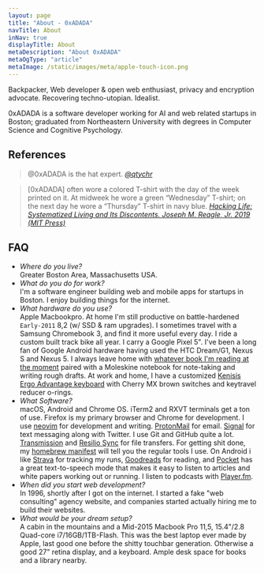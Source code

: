 ```yaml
---
layout: page
title: "About - 0xADADA"
navTitle: About
inNav: true
displayTitle: About
metaDescription: "About 0xADADA"
metaOgType: "article"
metaImage: /static/images/meta/apple-touch-icon.png
---
```


Backpacker, Web developer & open web enthusiast, privacy and encryption
advocate. Recovering techno-utopian. Idealist.

0xADADA is a software developer working for AI and web related startups in
Boston; graduated from Northeastern University with degrees in Computer Science
and Cognitive Psychology. 


## References

> @0xADADA is the hat expert. 
> <cite>[@qtychr](https://twitter.com/qtychr/status/756121223302635520)</cite>

> [0xADADA] often wore a colored T-shirt with the day of the week printed on it. At midweek he wore a green “Wednesday” T-shirt; on the next day he wore a “Thursday” T-shirt in navy blue.
> <cite>[ Hacking Life: Systematized Living and Its Discontents. Joseph M. Reagle, Jr. 2019 (MIT Press)](https://mitpress.mit.edu/books/hacking-life)</cite>


## FAQ

* *Where do you live?*<br>
Greater Boston Area, Massachusetts USA.
* *What do you do for work?*<br>
I'm a software engineer building web and mobile apps for startups
in Boston. I enjoy building things for the internet.
* *What hardware do you use?*<br>
Apple Macbookpro. At home I'm still productive on battle-hardened `Early-2011` 8,2
(w/ SSD & ram upgrades). I sometimes travel with a Samsung Chromebook 3, and find
it more useful every day.
I ride a custom built track bike all year. I carry a Google Pixel 5". I've been a long
fan of Google Android hardware having used the HTC Dream/G1, Nexus S and Nexus 5. 
I always leave home with [whatever book
I'm reading at the moment](https://www.goodreads.com/review/list/60524683-0xadada?shelf=currently-reading)
paired with a Moleskine notebook for note-taking and writing rough drafts. At
work and home, I have a customized 
[Kenisis Ergo Advantage keyboard](https://www.kinesis-ergo.com/shop/advantage-for-pc-mac/)
with Cherry MX brown switches and keytravel
reducer o-rings.<br>
* *What Software?*<br>
macOS, Android and Chrome OS. iTerm2 and RXVT terminals get a ton of
use. Firefox is my primary browser and Chrome for development. I use
[neovim](https://github.com/neovim/neovim) for development and writing.
[ProtonMail](https://protonmail.com/) for email.
[Signal](https://play.google.com/store/apps/details?id=org.thoughtcrime.securesms)
 for text messaging along with Twitter. I use Git and GitHub quite a lot.
[Transmission](https://transmissionbt.com/) and
[Resilio Sync](https://www.resilio.com/) for file transfers.
For getting shit done, my
[homebrew manifest](https://github.com/0xadada/dotfiles/blob/master/brew.sh#L27)
will tell you the regular tools I use. On Android i like 
[Strava](https://www.strava.com/) for tracking my runs,
[Goodreads](https://www.goodreads.com) for reading, and
[Pocket](https://getpocket.com) has a great text-to-speech mode that makes it easy
to listen to articles and white papers working out or running. I listen to podcasts with
[Player.fm](https://player.fm).
* *When did you start web development?*<br>
In 1996, shortly after I got on the internet. I started a fake
"web consulting" agency website, and companies started actually hiring me to build
their websites.
* *What would be your dream setup?*<br>
A cabin in the mountains and a Mid-2015 Macbook Pro 11,5, 15.4"/2.8 Quad-core
i7/16GB/1TB-Flash. This was the best laptop ever made by Apple, last good one 
before the shitty touchbar generation. Otherwise
a good 27" retina display, and a keyboard. Ample desk space for books and a library
nearby.

